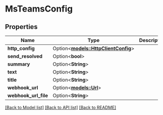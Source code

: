 # MsTeamsConfig

## Properties

Name | Type | Description | Notes
------------ | ------------- | ------------- | -------------
**http_config** | Option<[**models::HttpClientConfig**](HTTPClientConfig.md)> |  | [optional]
**send_resolved** | Option<**bool**> |  | [optional]
**summary** | Option<**String**> |  | [optional]
**text** | Option<**String**> |  | [optional]
**title** | Option<**String**> |  | [optional]
**webhook_url** | Option<[**models::Url**](URL.md)> |  | [optional]
**webhook_url_file** | Option<**String**> |  | [optional]

[[Back to Model list]](../README.md#documentation-for-models) [[Back to API list]](../README.md#documentation-for-api-endpoints) [[Back to README]](../README.md)


